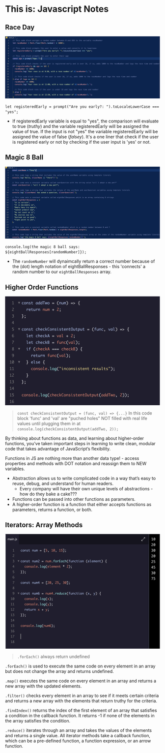 # This is: Javascript Notes

## Race Day

![](images/raceDayNotes.png)

`let registeredEarly = prompt("Are you early?: ").toLocaleLowerCase === "yes";`

- If registeredEarly variable is equal to "yes", the comparison will evaluate to true (*truthy*) and the variable registeredEarly will be assigned the value of true. If the input is not "yes" the variable registeredEarly will be assigned the value of false (*falsey*). It's a one liner that check if the user is registered early or not by checking if the user input is 'yes' or not.

## Magic 8 Ball

![](images/magic8Ball.png)

`console.log(the magic 8 ball says: ${eightBallResponses[randomNumber]});`

- The `randomNumber` will dynaimcally return a correct number because of the (dot) length notation of eightBallResponses - this 'connects' a random number to our `eightBallResponses` array. 

## Higher Order Functions 

![](images/higher.png)

> `const checkConsistentOutput = (func, val) => {...}` In this code block 'func' and 'val' are "puched holes" NOT filled with real life values until plugging them in at `console.log(checkConsistentOutput(addTwo, 2));`

By thinking about functions as data, and learning about higher-order functions, you’ve taken important steps in learning to write clean, modular code that takes advantage of JavaScript’s flexibility.

Functions in JS are nothing more than another data type! - access properties and methods with DOT notation and reassign them to NEW variables.
- Abstraction allows us to write complicated code in a way that’s easy to reuse, debug, and understand for human readers.
  - Every company will have their own unique levels of abstractions - how do they bake a cake???
- Functions can be passed into other functions as parameters.
- A higher-order function is a function that either accepts functions as parameters, returns a function, or both.

## Iterators: Array Methods

![](images/iterators.png)
> `.forEach()` always return undefined


`.forEach()` is used to execute the same code on every element in an array but does not change the array and returns undefined.

`.map()` executes the same code on every element in an array and returns a new array with the updated elements.

`.filter()` checks every element in an array to see if it meets certain criteria and returns a new array with the elements that return truthy for the criteria.

`.findIndex()` returns the index of the first element of an array that satisfies a condition in the callback function. It returns -1 if none of the elements in the array satisfies the condition.

`.reduce()` iterates through an array and takes the values of the elements and returns a single value.
All iterator methods take a callback function, which can be a pre-defined function, a function expression, or an arrow function.

